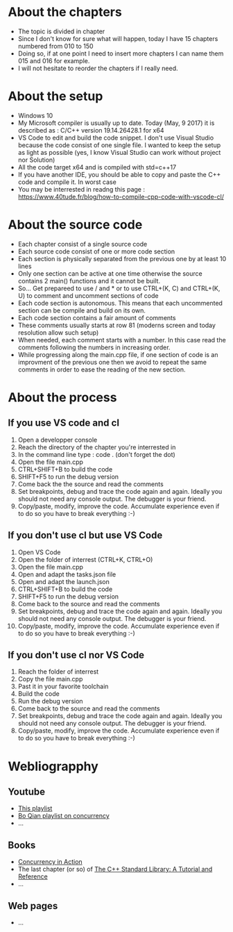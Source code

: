 # About the chapters
- The topic is divided in chapter
- Since I don't know for sure what will happen, today I have 15 chapters numbered from 010 to 150
- Doing so, if at one point I need to insert more chapters I can name them 015 and 016 for example.
- I will not hesitate to reorder the chapters if I really need.

# About the setup
- Windows 10
- My Microsoft compiler is usually up to date. Today (May, 9 2017) it is described as : C/C++ version 19.14.26428.1 for x64
- VS Code to edit and build the code snippet. I don't use Visual Studio because the code consist of one single file. I wanted to keep the setup as light as possible (yes, I know Visual Studio can work without project nor Solution)
- All the code target x64 and is compiled with std=c++17
- If you have another IDE, you should be able to copy and paste the C++ code and compile it. In worst case 
- You may be interrested in readng this page : https://www.40tude.fr/blog/how-to-compile-cpp-code-with-vscode-cl/

# About the source code
- Each chapter consist of a single source code
- Each source code consist of one or more code section
- Each section is physically separated from the previous one by at least 10 lines
- Only one section can be active at one time otherwise the source contains 2 main() functions and it cannot be built. 
- So... Get prepareed to use / and * or to use CTRL+(K, C) and CTRL+(K, U) to comment and uncomment sections of code
- Each code section is autonomous. This means that each uncommented section can be compile and build on its own. 
- Each code section contains a fair amount of comments
- These comments usually starts at row 81 (moderns screen and today resolution allow such setup)
- When needed, each comment starts with a number. In this case read the comments following the numbers in increasing order. 
- While progressing along the main.cpp file, if one section of code is an improvment of the previous one then we avoid to repeat the same comments in order to ease the reading of the new section.

# About the process
## If you use VS code and cl
1. Open a developper console
2. Reach the directory of the chapter you're interrested in
3. In the command line type : code . (don't forget the dot)
4. Open the file main.cpp
5. CTRL+SHIFT+B to build the code
6. SHIFT+F5 to run the debug version
7. Come back the the source and read the comments
8. Set breakpoints, debug and trace the code again and again. Ideally you should not need any console output. The debugger is your friend.
8. Copy/paste, modify, improve the code. Accumulate experience even if to do so you have to break everything :-)  

## If you don't use cl but use VS Code
1. Open VS Code
2. Open the folder of interrest (CTRL+K, CTRL+O)
4. Open the file main.cpp
3. Open and adapt the tasks.json file
4. Open and adapt the launch.json
5. CTRL+SHIFT+B to build the code
6. SHIFT+F5 to run the debug version
7. Come back to the source and read the comments
8. Set breakpoints, debug and trace the code again and again. Ideally you should not need any console output. The debugger is your friend.
8. Copy/paste, modify, improve the code. Accumulate experience even if to do so you have to break everything :-)  

## If you don't use cl nor VS Code
1. Reach the folder of interrest 
2. Copy the file main.cpp
3. Past it in your favorite toolchain
4. Build the code
5. Run the debug version
6. Come back to the source and read the comments
7. Set breakpoints, debug and trace the code again and again. Ideally you should not need any console output. The debugger is your friend.
8. Copy/paste, modify, improve the code. Accumulate experience even if to do so you have to break everything :-)  




# Webliograpphy
## Youtube
- [This playlist](https://www.youtube.com/watch?v=eeSC43KQdVI&list=PL_dsdStdDXbrzGQUMh2sy6T8GcCCst3Nm)
- [Bo Qian playlist on concurrency](https://www.youtube.com/watch?v=LL8wkskDlbs&list=PL5jc9xFGsL8E12so1wlMS0r0hTQoJL74M)
- ...

## Books
- [Concurrency in Action](https://www.amazon.fr/gp/product/1617294691/ref=s9u_newr_gw_i4?ie=UTF8&pd_rd_i=1617294691&pd_rd_r=e2edadf8-5395-11e8-ad28-014ae5dc2f42&pd_rd_w=IDehF&pd_rd_wg=vzsJP&pf_rd_m=A1X6FK5RDHNB96&pf_rd_s=&pf_rd_r=Y9F3KRN8RP51AKXYGBAY&pf_rd_t=36701&pf_rd_p=b2aa2a3e-4691-4349-8b50-65f9675cdf61&pf_rd_i=desktop)
- The last chapter (or so) of [The C++ Standard Library: A Tutorial and Reference](https://www.amazon.fr/Standard-Library-Tutorial-Reference/dp/0321623215/ref=pd_sbs_14_7?_encoding=UTF8&psc=1&refRID=0091QTZDXYP9QYR5G3XJ)
- ...

## Web pages
- ...

